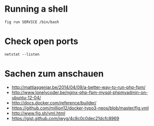 # Running a shell 

`fig run SERVICE /bin/bash`

# Check open ports

`netstat --listen`

# Sachen zum anschauen

* http://mattiasgeniar.be/2014/04/09/a-better-way-to-run-php-fpm/
* http://www.lonelycoder.be/nginx-php-fpm-mysql-phpmyadmin-on-ubuntu-12-04/
* http://docs.docker.com/reference/builder/
* https://github.com/million12/docker-typo3-neos/blob/master/fig.yml
* http://www.fig.sh/yml.html
* https://gist.github.com/iwyg/4c8c0c0dec21dcfc8969
